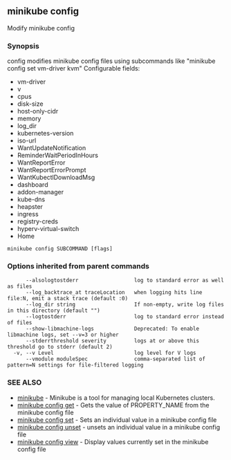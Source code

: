 ## minikube config

Modify minikube config

### Synopsis


config modifies minikube config files using subcommands like "minikube config set vm-driver kvm" 
Configurable fields: 

 * vm-driver
 * v
 * cpus
 * disk-size
 * host-only-cidr
 * memory
 * log_dir
 * kubernetes-version
 * iso-url
 * WantUpdateNotification
 * ReminderWaitPeriodInHours
 * WantReportError
 * WantReportErrorPrompt
 * WantKubectlDownloadMsg
 * dashboard
 * addon-manager
 * kube-dns
 * heapster
 * ingress
 * registry-creds
 * hyperv-virtual-switch
 * Home

```
minikube config SUBCOMMAND [flags]
```

### Options inherited from parent commands

```
      --alsologtostderr                  log to standard error as well as files
      --log_backtrace_at traceLocation   when logging hits line file:N, emit a stack trace (default :0)
      --log_dir string                   If non-empty, write log files in this directory (default "")
      --logtostderr                      log to standard error instead of files
      --show-libmachine-logs             Deprecated: To enable libmachine logs, set --v=3 or higher
      --stderrthreshold severity         logs at or above this threshold go to stderr (default 2)
  -v, --v Level                          log level for V logs
      --vmodule moduleSpec               comma-separated list of pattern=N settings for file-filtered logging
```

### SEE ALSO
* [minikube](minikube.md)	 - Minikube is a tool for managing local Kubernetes clusters.
* [minikube config get](minikube_config_get.md)	 - Gets the value of PROPERTY_NAME from the minikube config file
* [minikube config set](minikube_config_set.md)	 - Sets an individual value in a minikube config file
* [minikube config unset](minikube_config_unset.md)	 - unsets an individual value in a minikube config file
* [minikube config view](minikube_config_view.md)	 - Display values currently set in the minikube config file

